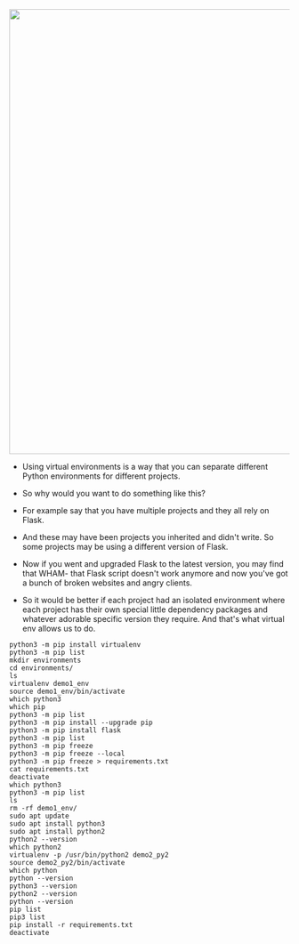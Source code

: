 
<img src="https://www.dataquest.io/wp-content/uploads/2022/01/python-virtual-envs1.webp" width="800"/>

- Using virtual environments is a way that you can separate different Python environments for different projects.

- So why would you want to do something like this?

- For example say that you have multiple projects and they all rely on Flask.

- And these may have been projects you inherited and didn't write. So some projects may be using a different version of Flask.

- Now if you went and upgraded Flask to the latest version, you may find that WHAM- that Flask script doesn't work anymore and now you've got a bunch of broken websites and angry clients.

- So it would be better if each project had an isolated environment where each project has their own special little dependency packages and whatever adorable specific version they require. And that's what virtual env allows us to do.

```
python3 -m pip install virtualenv
python3 -m pip list
mkdir environments
cd environments/
ls
virtualenv demo1_env
source demo1_env/bin/activate
which python3
which pip
python3 -m pip list
python3 -m pip install --upgrade pip
python3 -m pip install flask
python3 -m pip list
python3 -m pip freeze
python3 -m pip freeze --local
python3 -m pip freeze > requirements.txt
cat requirements.txt 
deactivate
which python3
python3 -m pip list
ls
rm -rf demo1_env/
sudo apt update
sudo apt install python3
sudo apt install python2
python2 --version
which python2
virtualenv -p /usr/bin/python2 demo2_py2
source demo2_py2/bin/activate
which python
python --version
python3 --version
python2 --version
python --version
pip list
pip3 list
pip install -r requirements.txt 
deactivate
```
